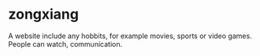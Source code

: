 # zongxiang
A website include any hobbits, for example movies, sports or video games. People can watch, communication. 
